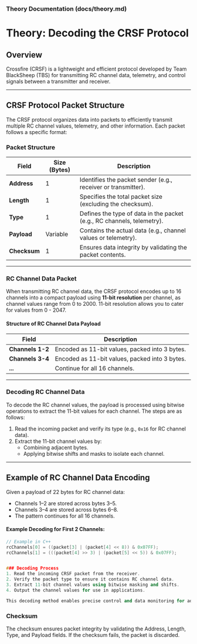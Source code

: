 ### **Theory Documentation (docs/theory.md)**

# Theory: Decoding the CRSF Protocol

## Overview
Crossfire (CRSF) is a lightweight and efficient protocol developed by Team BlackSheep (TBS) for transmitting RC channel data, telemetry, and control signals between a transmitter and receiver.

---

## CRSF Protocol Packet Structure
The CRSF protocol organizes data into packets to efficiently transmit multiple RC channel values, telemetry, and other information. Each packet follows a specific format:

### **Packet Structure**
| **Field**       | **Size (Bytes)** | **Description**                                   |
|------------------|------------------|---------------------------------------------------|
| **Address**      | 1                | Identifies the packet sender (e.g., receiver or transmitter). |
| **Length**       | 1                | Specifies the total packet size (excluding the checksum). |
| **Type**         | 1                | Defines the type of data in the packet (e.g., RC channels, telemetry). |
| **Payload**      | Variable         | Contains the actual data (e.g., channel values or telemetry). |
| **Checksum**     | 1                | Ensures data integrity by validating the packet contents. |

---

### **RC Channel Data Packet**
When transmitting RC channel data, the CRSF protocol encodes up to 16 channels into a compact payload using **11-bit resolution** per channel, as channel values range from 0 to 2000. 11-bit resolution allows you to cater for values from 0 - 2047.

#### **Structure of RC Channel Data Payload**
| **Field**       | **Description**                                  |
|------------------|-------------------------------------------------|
| **Channels 1-2** | Encoded as 11-bit values, packed into 3 bytes.  |
| **Channels 3-4** | Encoded as 11-bit values, packed into 3 bytes.  |
| **...**          | Continue for all 16 channels.                  |

---

### **Decoding RC Channel Data**
To decode the RC channel values, the payload is processed using bitwise operations to extract the 11-bit values for each channel. The steps are as follows:
1. Read the incoming packet and verify its type (e.g., `0x16` for RC channel data).
2. Extract the 11-bit channel values by:
   - Combining adjacent bytes.
   - Applying bitwise shifts and masks to isolate each channel.

---

## Example of RC Channel Data Encoding
Given a payload of 22 bytes for RC channel data:
- Channels 1–2 are stored across bytes 3–5.
- Channels 3–4 are stored across bytes 6–8.
- The pattern continues for all 16 channels.

#### Example Decoding for First 2 Channels:
```cpp
// Example in C++
rcChannels[0] = ((packet[3] | (packet[4] << 8)) & 0x07FF);
rcChannels[1] = (((packet[4] >> 3) | (packet[5] << 5)) & 0x07FF);


### Decoding Process
1. Read the incoming CRSF packet from the receiver.
2. Verify the packet type to ensure it contains RC channel data.
3. Extract 11-bit channel values using bitwise masking and shifts.
4. Output the channel values for use in applications.

This decoding method enables precise control and data monitoring for advanced RC applications.
```
### **Checksum**
The checksum ensures packet integrity by validating the Address, Length, Type, and Payload fields. If the checksum fails, the packet is discarded.
